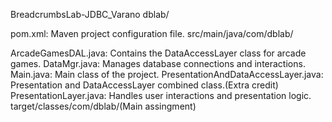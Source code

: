 BreadcrumbsLab-JDBC_Varano
dblab/

pom.xml: Maven project configuration file.
src/main/java/com/dblab/

ArcadeGamesDAL.java: Contains the DataAccessLayer class for arcade games.
DataMgr.java: Manages database connections and interactions.
Main.java: Main class of the project.
PresentationAndDataAccessLayer.java: Presentation and DataAccessLayer combined class.(Extra credit)
PresentationLayer.java: Handles user interactions and presentation logic.
target/classes/com/dblab/(Main assingment)
